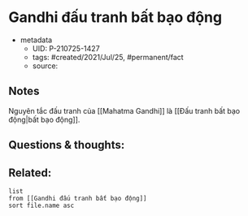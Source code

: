 ---
---

# Gandhi đấu tranh bất bạo động

- metadata
	- UID: P-210725-1427
	- tags: #created/2021/Jul/25, #permanent/fact 
	- source: 

## Notes
Nguyên tắc đấu tranh của [[Mahatma Gandhi]] là [[Đấu tranh bất bạo động|bất bạo động]]. 

## Questions & thoughts:

## Related:
```dataview
list
from [[Gandhi đấu tranh bất bạo động]]
sort file.name asc
```
